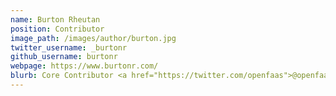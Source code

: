 ```yaml
---
name: Burton Rheutan
position: Contributor
image_path: /images/author/burton.jpg
twitter_username: _burtonr
github_username: burtonr
webpage: https://www.burtonr.com/
blurb: Core Contributor <a href="https://twitter.com/openfaas">@openfaas</a>. DevOps Lead <a href="https://118118money.com">@118 188 Money</a>
---
```

